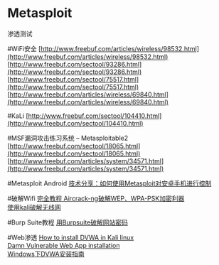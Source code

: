 # Metasploit
渗透测试

#WiFi安全
[http://www.freebuf.com/articles/wireless/98532.html](http://www.freebuf.com/articles/wireless/98532.html)  
[http://www.freebuf.com/sectool/93286.html](http://www.freebuf.com/sectool/93286.html)  
[http://www.freebuf.com/sectool/75517.html](http://www.freebuf.com/sectool/75517.html)  
[http://www.freebuf.com/articles/wireless/69840.html](http://www.freebuf.com/articles/wireless/69840.html)  


#KaLi
[http://www.freebuf.com/sectool/104410.html](http://www.freebuf.com/sectool/104410.html)  


#MSF漏洞攻击练习系统 – Metasploitable2
[http://www.freebuf.com/sectool/18065.html](http://www.freebuf.com/sectool/18065.html)  
[http://www.freebuf.com/articles/system/34571.html](http://www.freebuf.com/articles/system/34571.html)  


#Metasploit Android
[技术分享：如何使用Metasploit对安卓手机进行控制](http://www.freebuf.com/articles/terminal/104407.html)  


#破解Wifi
[完全教程 Aircrack-ng破解WEP、WPA-PSK加密利器](http://netsecurity.51cto.com/art/201105/264844_all.htm)  
[使用kali破解无线网](http://huirong.github.io/2015/03/11/wireless/)

#Burp Suite教程
[用Burpsuite破解网站密码](http://jingyan.baidu.com/album/200957619c8739cb0721b4ff.html?picindex=23)


#Web渗透
[How to install DVWA in Kali linux](https://www.youtube.com/watch?v=HFjrSV6QNKA)  
[Damn Vulnerable Web App installation](https://www.youtube.com/watch?v=GzIj07jt8rM)  
[Windows下DVWA安装指南](http://webaq.lofter.com/post/37ddcc_1439af0)  
